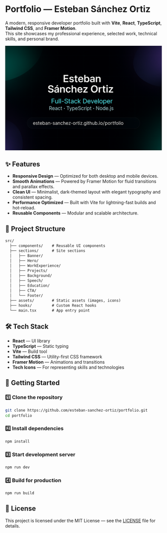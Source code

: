 # Portfolio — Esteban Sánchez Ortiz

A modern, responsive developer portfolio built with **Vite**, **React**, **TypeScript**, **Tailwind CSS**, and **Framer Motion**.  
This site showcases my professional experience, selected work, technical skills, and personal brand.

![Portfolio Preview](./public/preview.png) <!-- Replace with actual screenshot path -->

## ✨ Features

- **Responsive Design** — Optimized for both desktop and mobile devices.  
- **Smooth Animations** — Powered by Framer Motion for fluid transitions and parallax effects.  
- **Clean UI** — Minimalist, dark-themed layout with elegant typography and consistent spacing.  
- **Performance Optimized** — Built with Vite for lightning-fast builds and hot-reload.  
- **Reusable Components** — Modular and scalable architecture.  

## 📂 Project Structure

```
src/
  ├── components/    # Reusable UI components
  ├── sections/      # Site sections
  │   ├── Banner/
  │   ├── Hero/
  │   ├── WorkExperience/
  │   ├── Projects/
  │   ├── Background/
  │   ├── Speech/
  │   ├── Education/
  │   ├── CTA/
  │   └── Footer/
  ├── assets/        # Static assets (images, icons)
  ├── hooks/         # Custom React hooks
  └── main.tsx       # App entry point
```

## 🛠️ Tech Stack

- **React** — UI library  
- **TypeScript** — Static typing  
- **Vite** — Build tool  
- **Tailwind CSS** — Utility-first CSS framework  
- **Framer Motion** — Animations and transitions  
- **Tech Icons** — For representing skills and technologies

## 🚀 Getting Started

### 1️⃣ Clone the repository
```bash
git clone https://github.com/esteban-sanchez-ortiz/portfolio.git
cd portfolio
```

### 2️⃣ Install dependencies
```bash
npm install
```

### 3️⃣ Start development server
```bash
npm run dev
```

### 4️⃣ Build for production
```bash
npm run build
```

## 📄 License
This project is licensed under the MIT License — see the [LICENSE](./LICENSE) file for details.
